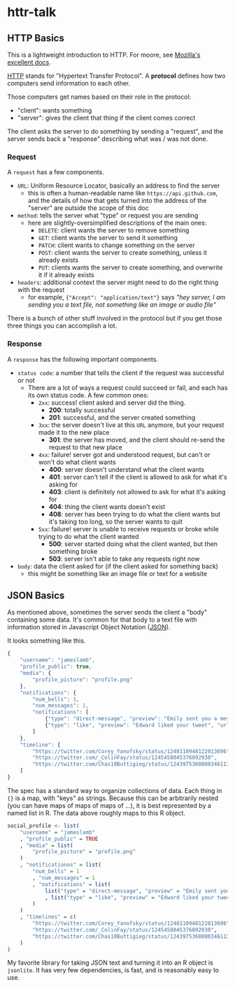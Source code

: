# httr-talk

## HTTP Basics

This is a lightweight introduction to HTTP. For moore, see [Mozilla's excellent docs](https://developer.mozilla.org/en-US/docs/Web/HTTP).

[HTTP](https://en.wikipedia.org/wiki/Hypertext_Transfer_Protocol) stands for "Hypertext Transfer Protocol". A **protocol** defines how two computers send information to each other.

Those computers get names based on their role in the protocol:

* "client": wants something
* "server": gives the client that thing if the client comes correct

The client asks the server to do something by sending a "request", and the server sends back a "response" describing what was / was not done.

### Request

A `request` has a few components.

* `URL`: Uniform Resource Locator, basically an address to find the server
    - this is often a human-readable name like `https://api.github.com`, and the details of how that gets turned into the address of the "server" are outside the scope of this doc
* `method`: tells the server what "type" or request you are sending
    - here are slightly-oversimplified descriptions of the main ones:
        - `DELETE`: client wants the server to remove something
        - `GET`: client wants the server to send it something
        - `PATCH`: client wants to change something on the server
        - `POST`: client wants the server to create something, unless it already exists
        - `PUT`: clients wants the server to create something, and overwrite it if it already exists
* `headers`: additional context the server might need to do the right thing with the request
    - for example, `{"Accept": "application/text"}` says *"hey server, I am sending you a text file, not something like an image or audio file"*

There is a bunch of other stuff involved in the protocol but if you get those three things you can accomplish a lot.

### Response

A `response` has the following important components.

* `status code`: a number that tells the client if the request was successful or not
    - There are a lot of ways a request could succeed or fail, and each has its own status code. A few common ones:
        - `2xx`: success! client asked and server did the thing.
            - **200**: totally successful
            - **201**: successful, and the server created something
        - `3xx`: the server doesn't live at this `URL` anymore, but your request made it to the new place
            - **301**: the server has moved, and the client should re-send the request to that new place
        - `4xx`: failure! server got and understood request, but can't or won't do what client wants
            - **400**: server doesn't understand what the client wants
            - **401**: server can't tell if the client is allowed to ask for what it's asking for
            - **403**: client is definitely not allowed to ask for what it's asking for
            - **404**: thing the client wants doesn't exist
            - **408**: server has been trying to do what the client wants but it's taking too long, so the server wants to quit
        - `5xx`: failure! server is unable to receive requests or broke while trying to do what the client wanted
            - **500**: server started doing what the client wanted, but then something broke
            - **503**: server isn't able to take any requests right now
* `body`: data the client asked for (if the client asked for something back)
    - this might be something like an image file or text for a website

## JSON Basics

As mentioned above, sometimes the server sends the client a "body" containing some data. It's common for that body to a text file with information stored in Javascript Object Notation ([JSON](https://en.wikipedia.org/wiki/JSON)).

It looks something like this.

```javascript
{
    "username": "jameslamb",
    "profile_public": true,
    "media": {
        "profile_picture": "profile.png"
    },
    "notifications": {
        "num_bells": 1,
        "num_messages": 1,
        "notifications": [
            {"type": "direct-message", "preview": "Emily sent you a message", "url": "https://twitter.com/messages/917780412134457344"},
            {"type": "like", "preview": "Edward liked your tweet", "url": "https://twitter.com/LilNasX/status/1248356745816109056"}
        ]
    },
    "timeline": [
        "https://twitter.com/Corey_Yanofsky/status/1248110948122013696",
        "https://twitter.com/_ColinFay/status/1245458045376892930",
        "https://twitter.com/Chas10Buttigieg/status/1243975360800346113"
    ]
}
```

The spec has a standard way to organize collections of data. Each thing in `{}` is a map, with "keys" as strings. Because this can be arbitrarily nested (you can have maps of maps of maps of ...), it is best represented by a named list in R. The data above roughly maps to this R object.

```r
social_profile <- list(
    "username" = "jameslamb"
    , "profile_public" = TRUE
    , "media" = list(
        "profile_picture" = "profile.png"
    )
    , "notificationos" = list(
        "num_bells" = 1
        , "num_messages" = 1
        , "notifications" = list(
            list("type" = "direct-message", "preview" = "Emily sent you a message", "url" = "https://twitter.com/messages/917780412134457344")
            , list("type" = "like", "preview" = "Edward liked your tweet", "url" = "https://twitter.com/LilNasX/status/1248356745816109056")
        )
    )
    , "timelines" = c(
        "https://twitter.com/Corey_Yanofsky/status/1248110948122013696",
        "https://twitter.com/_ColinFay/status/1245458045376892930",
        "https://twitter.com/Chas10Buttigieg/status/1243975360800346113"
    )
)
```

My favorite library for taking JSON text and turning it into an R object is `jsonlite`. It has very few dependencies, is fast, and is reasonably easy to use.
